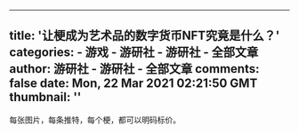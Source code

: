 
---
title: '让梗成为艺术品的数字货币NFT究竟是什么？'
categories: 
    - 游戏
    - 游研社 - 游研社 - 全部文章
author: 游研社 - 游研社 - 全部文章
comments: false
date: Mon, 22 Mar 2021 02:21:50 GMT
thumbnail: ''
---

<div>   
每张图片，每条推特，每个梗，都可以明码标价。  
</div>
            